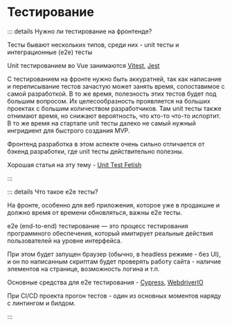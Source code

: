 # Тестирование

::: details Нужно ли тестирование на фронтенде?

Тесты бывают нескольких типов, среди них - unit тесты и интеграционные (e2e) теcты

Unit тестированием во Vue занимаются [Vitest](https://vitest.dev/), [Jest](https://jestjs.io/)

С тестированием на фронте нужно быть аккуратней, так как написание и переписывание тестов зачастую может занять время, сопоставимое с самой разработкой. В то же время, полезность этих тестов будет под большим вопросом. Их целесообразность проявляется на больших проектах с большим количеством разработчиков. Там unit тесты также отнимают время, но снижают вероятность, что кто-то что-то испортит. В то же время на стартапе unit тесты далеко не самый нужный ингридиент для быстрого создания MVP.

Фронтенд разработка в этом аспекте очень сильно отличается от бэкенд разработки, где unit тесты действительно полезны.

Хорошая статья на эту тему - [Unit Test Fetish](https://250bpm.com/blog:40/)

:::

::: details Что такое e2e тесты?

На фронте, особенно для веб приложения, которое уже в продакшне и должно время от времени обновляться, важны e2e тесты.

e2e (end-to-end) тестирование — это процесс тестирования программного обеспечения, который имитирует реальные действия пользователей на уровне интерфейса.

При этом будет запущен браузер (обычно, в headless режиме - без UI), и он по написанным скриптам будет проверять работу сайта - наличие элементов на странице, возможность логина и т.п.

Основные средства для e2e тестирования - [Cypress](https://www.cypress.io/), [WebdriverIO](https://webdriver.io/)

При CI/CD проекта прогон тестов - один из основных моментов наряду с линтингом и билдом.

:::

